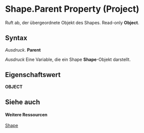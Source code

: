 
# Shape.Parent Property (Project)
Ruft ab, der übergeordnete Objekt des Shapes. Read-only  **Object**.

## Syntax

 _Ausdruck_. **Parent**

 _Ausdruck_ Eine Variable, die ein Shape **Shape**-Objekt darstellt.


## Eigenschaftswert

 **OBJECT**


## Siehe auch


#### Weitere Ressourcen


[Shape](d2b32bcd-5595-a4a7-9772-feb25fd0103a.md)